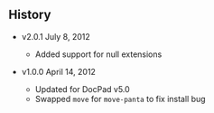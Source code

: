 ## History

- v2.0.1 July 8, 2012
	- Added support for null extensions

- v1.0.0 April 14, 2012
	- Updated for DocPad v5.0
	- Swapped `move` for `move-panta` to fix install bug